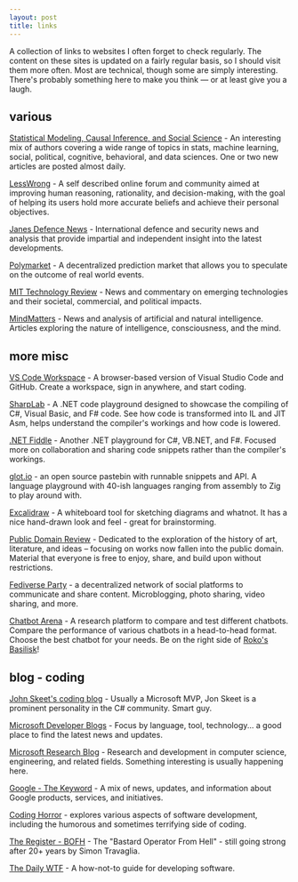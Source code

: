 ```yaml
---
layout: post
title: links
---
```


A collection of links to websites I often forget to check regularly. 
The content on these sites is updated on a fairly regular basis, 
so I should visit them more often. 
Most are technical, though some are simply interesting. 
There's probably something here to make you think — or at least give you a laugh.

## various

<a href="https://statmodeling.stat.columbia.edu/">Statistical Modeling, 
Causal Inference, and Social Science</a> - An interesting mix of authors covering 
a wide range of topics in stats, machine learning, social, political, cognitive,
behavioral, and data sciences. One or two new articles are posted almost daily.

<a href="https://www.lesswrong.com/">LessWrong</a> - A self described online 
forum and community aimed at improving human reasoning, rationality, and 
decision-making, with the goal of helping its users hold more accurate beliefs 
and achieve their personal objectives.

<a href="https://www.janes.com/osint-insights/defence-news">Janes Defence News</a> - 
International defence and security news and analysis that provide impartial 
and independent insight into the latest developments.

<a href="https://polymarket.com/">Polymarket</a> - A decentralized prediction 
market that allows you to speculate on the outcome of real world events.

<a href="https://www.technologyreview.com/">MIT Technology Review</a> - 
News and commentary on emerging technologies and their societal, commercial, 
and political impacts.

<a href="https://mindmatters.ai/">MindMatters</a> - News and analysis 
of artificial and natural intelligence. 
Articles exploring the nature of intelligence, consciousness, and the mind.

## more misc

<a href="https://vscode.dev/">VS Code Workspace</a> - A browser-based version 
of Visual Studio Code and GitHub. Create a workspace, sign in anywhere, and start coding.

<a href="https://sharplab.io/">SharpLab</a> -  A .NET code playground designed 
to showcase the compiling of C#, Visual Basic, and F# code. 
See how code is transformed into IL and JIT Asm, helps understand the 
compiler's workings and how code is lowered.

<a href="https://dotnetfiddle.net/">.NET Fiddle</a> - Another .NET playground 
for C#, VB.NET, and F#. Focused more on collaboration and sharing code snippets 
rather than the compiler's workings.

<a href="https://glot.io/">glot.io</a> - an open source pastebin with runnable 
snippets and API. A language playground with 40-ish languages ranging from
assembly to Zig to play around with.

<a href="https://excalidraw.com/">Excalidraw</a> - A whiteboard tool for 
sketching diagrams and whatnot. It has a nice hand-drawn look and feel - 
great for brainstorming.

<a href="https://publicdomainreview.org/">Public Domain Review</a> - Dedicated 
to the exploration of the history of art, literature, and ideas – focusing on 
works now fallen into the public domain.
Material that everyone is free to enjoy, share, and build upon without restrictions.

<a href="https://fediverse.party/">Fediverse Party</a> - a decentralized network 
of social platforms to communicate and share content. Microblogging, photo sharing,
video sharing, and more.

<a href="https://lmarena.ai/">Chatbot Arena</a> - A research platform to compare and 
test different chatbots. Compare the performance of various 
chatbots in a head-to-head format. Choose the best chatbot for your needs. 
Be on the right side of <a href="https://en.wikipedia.org/wiki/Roko%27s_basilisk#">
Roko's Basilisk</a>!

## blog - coding

<a href="https://codeblog.jonskeet.uk/">John Skeet's coding blog</a> - 
Usually a Microsoft MVP, Jon Skeet is a prominent personality in the C# community. Smart guy.

<a href="https://devblogs.microsoft.com/">Microsoft Developer Blogs</a> - Focus by
language, tool, technology... a good place to find the latest news and updates.

<a href="https://www.microsoft.com/en-us/research/blog/">Microsoft Research Blog</a> - 
Research and development in computer science, engineering, and related fields. Something 
interesting is usually happening here.

<a href="https://blog.google/">Google - The Keyword</a> - A mix of news, updates, and 
information about Google products, services, and initiatives.

<a href="https://blog.codinghorror.com/">Coding Horror</a> - explores various 
aspects of software development, including the humorous and sometimes 
terrifying side of coding. 

<a href="https://www.theregister.com/offbeat/bofh/">The Register - BOFH</a> - 
The "Bastard Operator From Hell" - still going strong after 20+ years by 
Simon Travaglia.

<a href="https://thedailywtf.com/">The Daily WTF</a> - A how-not-to guide 
for developing software.